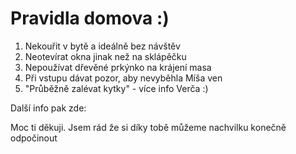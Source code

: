 # Pravidla domova :)

1. Nekouřit v bytě a ideálně bez návštěv
1. Neotevírat okna jinak než na sklápěčku
1. Nepoužívat dřevěné prkýnko na krájení masa
1. Při vstupu dávat pozor, aby nevyběhla Míša ven
1. "Průběžně zalévat kytky" - více info Verča :)


Další info pak zde:
<childrens/>

Moc ti děkuji.
Jsem rád že si díky tobě můžeme nachvilku konečně odpočinout